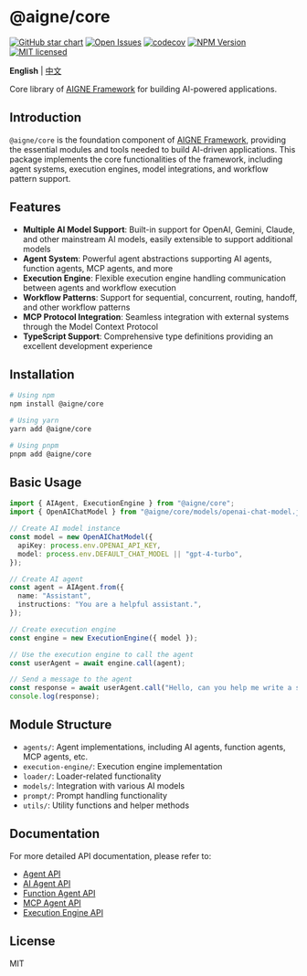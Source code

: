 # @aigne/core

[![GitHub star chart](https://img.shields.io/github/stars/AIGNE-io/aigne-framework?style=flat-square)](https://star-history.com/#AIGNE-io/aigne-framework)
[![Open Issues](https://img.shields.io/github/issues-raw/AIGNE-io/aigne-framework?style=flat-square)](https://github.com/AIGNE-io/aigne-framework/issues)
[![codecov](https://codecov.io/gh/AIGNE-io/aigne-framework/graph/badge.svg?token=DO07834RQL)](https://codecov.io/gh/AIGNE-io/aigne-framework)
[![NPM Version](https://img.shields.io/npm/v/@aigne/core)](https://www.npmjs.com/package/@aigne/core)
[![MIT licensed](https://img.shields.io/npm/l/@aigne/core)](https://github.com/AIGNE-io/aigne-framework/blob/main/LICENSE)

**English** | [中文](README.zh.md)

Core library of [AIGNE Framework](https://github.com/AIGNE-io/aigne-framework) for building AI-powered applications.

## Introduction

`@aigne/core` is the foundation component of [AIGNE Framework](https://github.com/AIGNE-io/aigne-framework), providing the essential modules and tools needed to build AI-driven applications. This package implements the core functionalities of the framework, including agent systems, execution engines, model integrations, and workflow pattern support.

## Features

- **Multiple AI Model Support**: Built-in support for OpenAI, Gemini, Claude, and other mainstream AI models, easily extensible to support additional models
- **Agent System**: Powerful agent abstractions supporting AI agents, function agents, MCP agents, and more
- **Execution Engine**: Flexible execution engine handling communication between agents and workflow execution
- **Workflow Patterns**: Support for sequential, concurrent, routing, handoff, and other workflow patterns
- **MCP Protocol Integration**: Seamless integration with external systems through the Model Context Protocol
- **TypeScript Support**: Comprehensive type definitions providing an excellent development experience

## Installation

```bash
# Using npm
npm install @aigne/core

# Using yarn
yarn add @aigne/core

# Using pnpm
pnpm add @aigne/core
```

## Basic Usage

```typescript
import { AIAgent, ExecutionEngine } from "@aigne/core";
import { OpenAIChatModel } from "@aigne/core/models/openai-chat-model.js";

// Create AI model instance
const model = new OpenAIChatModel({
  apiKey: process.env.OPENAI_API_KEY,
  model: process.env.DEFAULT_CHAT_MODEL || "gpt-4-turbo",
});

// Create AI agent
const agent = AIAgent.from({
  name: "Assistant",
  instructions: "You are a helpful assistant.",
});

// Create execution engine
const engine = new ExecutionEngine({ model });

// Use the execution engine to call the agent
const userAgent = await engine.call(agent);

// Send a message to the agent
const response = await userAgent.call("Hello, can you help me write a short article?");
console.log(response);
```

## Module Structure

- `agents/`: Agent implementations, including AI agents, function agents, MCP agents, etc.
- `execution-engine/`: Execution engine implementation
- `loader/`: Loader-related functionality
- `models/`: Integration with various AI models
- `prompt/`: Prompt handling functionality
- `utils/`: Utility functions and helper methods

## Documentation

For more detailed API documentation, please refer to:

- [Agent API](../../docs/apis/agent-api.md)
- [AI Agent API](../../docs/apis/ai-agent-api.md)
- [Function Agent API](../../docs/apis/function-agent-api.md)
- [MCP Agent API](../../docs/apis/mcp-agent-api.md)
- [Execution Engine API](../../docs/apis/execution-engine-api.md)

## License

MIT
